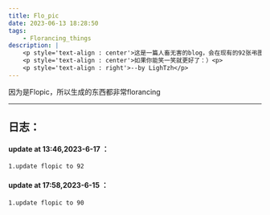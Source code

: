 ```yaml
---
title: Flo_pic
date: 2023-06-13 18:28:50
tags: 
    - Florancing_things
description: |
    <p style='text-align : center'>这是一篇人畜无害的blog，会在现有的92张弔图里随机选取一张。</p>
    <p style='text-align : center'>如果你能笑一笑就更好了：）<p>
    <p style='text-align : right'>--by LighTzh</p>
---
```

因为是Flopic，所以生成的东西都非常florancing

<Script language="JavaScript">
var rand = Math.floor(Math.random()*92);
rand+=1;
document.write('<img src="/./images/Flopic/flo'+ rand + '.jpg" />');
</Script>

---
## 日志：
#### update at 13:46,2023-6-17 ：
    1.update flopic to 92

#### update at 17:58,2023-6-15 ：
    1.update flopic to 90
